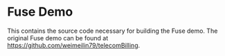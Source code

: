 # Fuse Demo
This contains the source code necessary for building the Fuse demo. The original Fuse demo can be found at
https://github.com/weimeilin79/telecomBilling.

